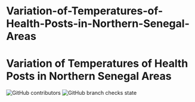 # Variation-of-Temperatures-of-Health-Posts-in-Northern-Senegal-Areas
# Variation of Temperatures of Health Posts in Northern Senegal Areas
![GitHub contributors](https://img.shields.io/github/contributors/rassouldev/Variation-of-Temperatures-of-Health-Posts-in-Northern-Senegal-Areas)
![GitHub branch checks state](https://img.shields.io/github/checks-status/rassouldev/Variation-of-Temperatures-of-Health-Posts-in-Northern-Senegal-Areas/main)
